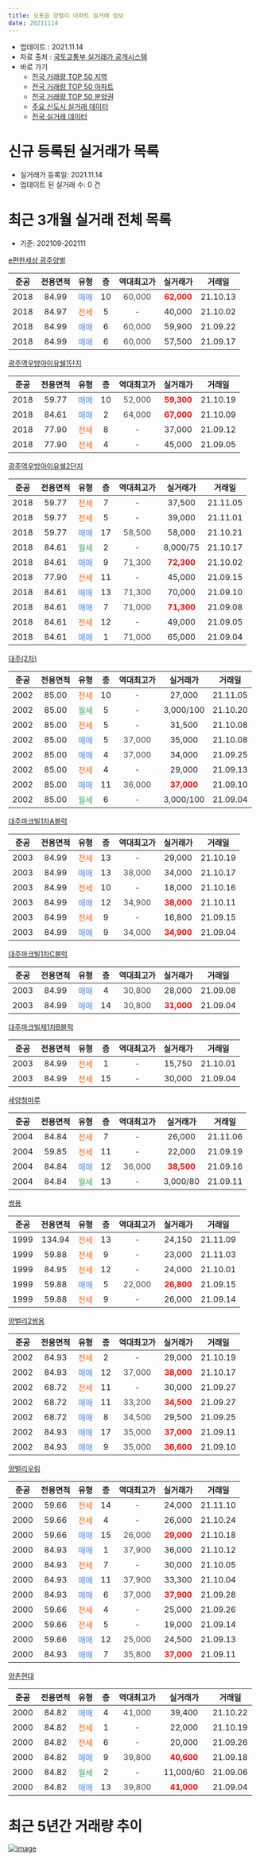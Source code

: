 ```yaml
---
title: 오포읍 양벌리 아파트 실거래 정보
date: 20211114
---
```


* 업데이트 : 2021.11.14
* 자료 출처 : [국토교통부 실거래가 공개시스템](http://rt.molit.go.kr)
* 바로 가기
    * [전국 거래량 TOP 50 지역](https://apt-info.github.io/apt-trade-info/tr)
    * [전국 거래량 TOP 50 아파트](https://apt-info.github.io/apt-trade-info/ta)
    * [전국 거래량 TOP 50 분양권](https://apt-info.github.io/apt-trade-info/tb)
    * [주요 신도시 실거래 데이터](https://apt-info.github.io/apt-trade-info/newtown)
    * [전국 실거래 데이터](https://apt-info.github.io/apt-trade-info/all)



<script async src="https://pagead2.googlesyndication.com/pagead/js/adsbygoogle.js"></script>
<!-- 기본광고 -->
<ins class="adsbygoogle"
     style="display:block"
     data-ad-client="ca-pub-1142216861245946"
     data-ad-slot="4805727019"
     data-ad-format="auto"
     data-full-width-responsive="true"></ins>
<script>
     (adsbygoogle = window.adsbygoogle || []).push({});
</script>


# 신규 등록된 실거래가 목록

* 실거래가 등록일: 2021.11.14
* 업데이트 된 실거래 수: 0 건




<script async src="https://pagead2.googlesyndication.com/pagead/js/adsbygoogle.js"></script>
<!-- 기본광고 -->
<ins class="adsbygoogle"
     style="display:block"
     data-ad-client="ca-pub-1142216861245946"
     data-ad-slot="4805727019"
     data-ad-format="auto"
     data-full-width-responsive="true"></ins>
<script>
     (adsbygoogle = window.adsbygoogle || []).push({});
</script>


# 최근 3개월 실거래 전체 목록
* 기준: 202109-202111


[e편한세상 광주양벌](https://search.naver.com/search.naver?query=e%ED%8E%B8%ED%95%9C%EC%84%B8%EC%83%81+%EA%B4%91%EC%A3%BC%EC%96%91%EB%B2%8C)

|준공|전용면적|유형|층|역대최고가|실거래가|거래일|
|:---:|:---:|:---:|:---:|:---:|:---:|:---:|
|2018|84.99|<span style="color:#4285F3">매매</span>|10|<span style="color:#444444">60,000</span>|<b><span style="color:#FF0000">62,000</span></b>|21.10.13|
|2018|84.97|<span style="color:#FF5A00">전세</span>|5|<span style="color:#444444">-</span>|40,000|21.10.02|
|2018|84.99|<span style="color:#4285F3">매매</span>|6|<span style="color:#444444">60,000</span>|59,900|21.09.22|
|2018|84.99|<span style="color:#4285F3">매매</span>|6|<span style="color:#444444">60,000</span>|57,500|21.09.17|

[광주역우방아이유쉘1단지](https://search.naver.com/search.naver?query=%EA%B4%91%EC%A3%BC%EC%97%AD%EC%9A%B0%EB%B0%A9%EC%95%84%EC%9D%B4%EC%9C%A0%EC%89%981%EB%8B%A8%EC%A7%80)

|준공|전용면적|유형|층|역대최고가|실거래가|거래일|
|:---:|:---:|:---:|:---:|:---:|:---:|:---:|
|2018|59.77|<span style="color:#4285F3">매매</span>|10|<span style="color:#444444">52,000</span>|<b><span style="color:#FF0000">59,300</span></b>|21.10.19|
|2018|84.61|<span style="color:#4285F3">매매</span>|2|<span style="color:#444444">64,000</span>|<b><span style="color:#FF0000">67,000</span></b>|21.10.09|
|2018|77.90|<span style="color:#FF5A00">전세</span>|8|<span style="color:#444444">-</span>|37,000|21.09.12|
|2018|77.90|<span style="color:#FF5A00">전세</span>|4|<span style="color:#444444">-</span>|45,000|21.09.05|

[광주역우방아이유쉘2단지](https://search.naver.com/search.naver?query=%EA%B4%91%EC%A3%BC%EC%97%AD%EC%9A%B0%EB%B0%A9%EC%95%84%EC%9D%B4%EC%9C%A0%EC%89%982%EB%8B%A8%EC%A7%80)

|준공|전용면적|유형|층|역대최고가|실거래가|거래일|
|:---:|:---:|:---:|:---:|:---:|:---:|:---:|
|2018|59.77|<span style="color:#FF5A00">전세</span>|7|<span style="color:#444444">-</span>|37,500|21.11.05|
|2018|59.77|<span style="color:#FF5A00">전세</span>|5|<span style="color:#444444">-</span>|39,000|21.11.01|
|2018|59.77|<span style="color:#4285F3">매매</span>|17|<span style="color:#444444">58,500</span>|58,000|21.10.21|
|2018|84.61|<span style="color:#34A853">월세</span>|2|<span style="color:#444444">-</span>|8,000/75|21.10.17|
|2018|84.61|<span style="color:#4285F3">매매</span>|9|<span style="color:#444444">71,300</span>|<b><span style="color:#FF0000">72,300</span></b>|21.10.02|
|2018|77.90|<span style="color:#FF5A00">전세</span>|11|<span style="color:#444444">-</span>|45,000|21.09.15|
|2018|84.61|<span style="color:#4285F3">매매</span>|13|<span style="color:#444444">71,300</span>|70,000|21.09.10|
|2018|84.61|<span style="color:#4285F3">매매</span>|7|<span style="color:#444444">71,000</span>|<b><span style="color:#FF0000">71,300</span></b>|21.09.08|
|2018|84.61|<span style="color:#FF5A00">전세</span>|12|<span style="color:#444444">-</span>|49,000|21.09.05|
|2018|84.61|<span style="color:#4285F3">매매</span>|1|<span style="color:#444444">71,000</span>|65,000|21.09.04|

[대주(2차)](https://search.naver.com/search.naver?query=%EB%8C%80%EC%A3%BC%282%EC%B0%A8%29)

|준공|전용면적|유형|층|역대최고가|실거래가|거래일|
|:---:|:---:|:---:|:---:|:---:|:---:|:---:|
|2002|85.00|<span style="color:#FF5A00">전세</span>|10|<span style="color:#444444">-</span>|27,000|21.11.05|
|2002|85.00|<span style="color:#34A853">월세</span>|5|<span style="color:#444444">-</span>|3,000/100|21.10.20|
|2002|85.00|<span style="color:#FF5A00">전세</span>|5|<span style="color:#444444">-</span>|31,500|21.10.08|
|2002|85.00|<span style="color:#4285F3">매매</span>|5|<span style="color:#444444">37,000</span>|35,000|21.10.08|
|2002|85.00|<span style="color:#4285F3">매매</span>|4|<span style="color:#444444">37,000</span>|34,000|21.09.25|
|2002|85.00|<span style="color:#FF5A00">전세</span>|4|<span style="color:#444444">-</span>|29,000|21.09.13|
|2002|85.00|<span style="color:#4285F3">매매</span>|11|<span style="color:#444444">36,000</span>|<b><span style="color:#FF0000">37,000</span></b>|21.09.10|
|2002|85.00|<span style="color:#34A853">월세</span>|6|<span style="color:#444444">-</span>|3,000/100|21.09.04|

[대주파크빌1차A블럭](https://search.naver.com/search.naver?query=%EB%8C%80%EC%A3%BC%ED%8C%8C%ED%81%AC%EB%B9%8C1%EC%B0%A8A%EB%B8%94%EB%9F%AD)

|준공|전용면적|유형|층|역대최고가|실거래가|거래일|
|:---:|:---:|:---:|:---:|:---:|:---:|:---:|
|2003|84.99|<span style="color:#FF5A00">전세</span>|13|<span style="color:#444444">-</span>|29,000|21.10.19|
|2003|84.99|<span style="color:#4285F3">매매</span>|13|<span style="color:#444444">38,000</span>|34,000|21.10.17|
|2003|84.99|<span style="color:#FF5A00">전세</span>|10|<span style="color:#444444">-</span>|18,000|21.10.16|
|2003|84.99|<span style="color:#4285F3">매매</span>|12|<span style="color:#444444">34,900</span>|<b><span style="color:#FF0000">38,000</span></b>|21.10.11|
|2003|84.99|<span style="color:#FF5A00">전세</span>|9|<span style="color:#444444">-</span>|16,800|21.09.15|
|2003|84.99|<span style="color:#4285F3">매매</span>|9|<span style="color:#444444">34,000</span>|<b><span style="color:#FF0000">34,900</span></b>|21.09.04|

[대주파크빌1차C블럭](https://search.naver.com/search.naver?query=%EB%8C%80%EC%A3%BC%ED%8C%8C%ED%81%AC%EB%B9%8C1%EC%B0%A8C%EB%B8%94%EB%9F%AD)

|준공|전용면적|유형|층|역대최고가|실거래가|거래일|
|:---:|:---:|:---:|:---:|:---:|:---:|:---:|
|2003|84.99|<span style="color:#4285F3">매매</span>|4|<span style="color:#444444">30,800</span>|28,000|21.09.08|
|2003|84.99|<span style="color:#4285F3">매매</span>|14|<span style="color:#444444">30,800</span>|<b><span style="color:#FF0000">31,000</span></b>|21.09.04|

[대주파크빌제1차B블럭](https://search.naver.com/search.naver?query=%EB%8C%80%EC%A3%BC%ED%8C%8C%ED%81%AC%EB%B9%8C%EC%A0%9C1%EC%B0%A8B%EB%B8%94%EB%9F%AD)

|준공|전용면적|유형|층|역대최고가|실거래가|거래일|
|:---:|:---:|:---:|:---:|:---:|:---:|:---:|
|2003|84.99|<span style="color:#FF5A00">전세</span>|1|<span style="color:#444444">-</span>|15,750|21.10.01|
|2003|84.99|<span style="color:#FF5A00">전세</span>|15|<span style="color:#444444">-</span>|30,000|21.09.04|

[세양청마루](https://search.naver.com/search.naver?query=%EC%84%B8%EC%96%91%EC%B2%AD%EB%A7%88%EB%A3%A8)

|준공|전용면적|유형|층|역대최고가|실거래가|거래일|
|:---:|:---:|:---:|:---:|:---:|:---:|:---:|
|2004|84.84|<span style="color:#FF5A00">전세</span>|7|<span style="color:#444444">-</span>|26,000|21.11.06|
|2004|59.85|<span style="color:#FF5A00">전세</span>|11|<span style="color:#444444">-</span>|22,000|21.09.19|
|2004|84.84|<span style="color:#4285F3">매매</span>|12|<span style="color:#444444">36,000</span>|<b><span style="color:#FF0000">38,500</span></b>|21.09.16|
|2004|84.84|<span style="color:#34A853">월세</span>|13|<span style="color:#444444">-</span>|3,000/80|21.09.11|

[쌍용](https://search.naver.com/search.naver?query=%EC%8C%8D%EC%9A%A9)

|준공|전용면적|유형|층|역대최고가|실거래가|거래일|
|:---:|:---:|:---:|:---:|:---:|:---:|:---:|
|1999|134.94|<span style="color:#FF5A00">전세</span>|13|<span style="color:#444444">-</span>|24,150|21.11.09|
|1999|59.88|<span style="color:#FF5A00">전세</span>|9|<span style="color:#444444">-</span>|23,000|21.11.03|
|1999|84.95|<span style="color:#FF5A00">전세</span>|12|<span style="color:#444444">-</span>|24,000|21.10.01|
|1999|59.88|<span style="color:#4285F3">매매</span>|5|<span style="color:#444444">22,000</span>|<b><span style="color:#FF0000">26,800</span></b>|21.09.15|
|1999|59.88|<span style="color:#FF5A00">전세</span>|9|<span style="color:#444444">-</span>|26,000|21.09.14|


<script async src="https://pagead2.googlesyndication.com/pagead/js/adsbygoogle.js"></script>
<!-- 기본광고 -->
<ins class="adsbygoogle"
     style="display:block"
     data-ad-client="ca-pub-1142216861245946"
     data-ad-slot="4805727019"
     data-ad-format="auto"
     data-full-width-responsive="true"></ins>
<script>
     (adsbygoogle = window.adsbygoogle || []).push({});
</script>


[양벌리2쌍용](https://search.naver.com/search.naver?query=%EC%96%91%EB%B2%8C%EB%A6%AC2%EC%8C%8D%EC%9A%A9)

|준공|전용면적|유형|층|역대최고가|실거래가|거래일|
|:---:|:---:|:---:|:---:|:---:|:---:|:---:|
|2002|84.93|<span style="color:#FF5A00">전세</span>|2|<span style="color:#444444">-</span>|29,000|21.10.19|
|2002|84.93|<span style="color:#4285F3">매매</span>|12|<span style="color:#444444">37,000</span>|<b><span style="color:#FF0000">38,000</span></b>|21.10.17|
|2002|68.72|<span style="color:#FF5A00">전세</span>|11|<span style="color:#444444">-</span>|30,000|21.09.27|
|2002|68.72|<span style="color:#4285F3">매매</span>|11|<span style="color:#444444">33,200</span>|<b><span style="color:#FF0000">34,500</span></b>|21.09.27|
|2002|68.72|<span style="color:#4285F3">매매</span>|8|<span style="color:#444444">34,500</span>|29,500|21.09.25|
|2002|84.93|<span style="color:#4285F3">매매</span>|17|<span style="color:#444444">35,000</span>|<b><span style="color:#FF0000">37,000</span></b>|21.09.11|
|2002|84.93|<span style="color:#4285F3">매매</span>|9|<span style="color:#444444">35,000</span>|<b><span style="color:#FF0000">36,600</span></b>|21.09.10|

[양벌리우림](https://search.naver.com/search.naver?query=%EC%96%91%EB%B2%8C%EB%A6%AC%EC%9A%B0%EB%A6%BC)

|준공|전용면적|유형|층|역대최고가|실거래가|거래일|
|:---:|:---:|:---:|:---:|:---:|:---:|:---:|
|2000|59.66|<span style="color:#FF5A00">전세</span>|14|<span style="color:#444444">-</span>|24,000|21.11.10|
|2000|59.66|<span style="color:#FF5A00">전세</span>|4|<span style="color:#444444">-</span>|26,000|21.10.24|
|2000|59.66|<span style="color:#4285F3">매매</span>|15|<span style="color:#444444">26,000</span>|<b><span style="color:#FF0000">29,000</span></b>|21.10.18|
|2000|84.93|<span style="color:#4285F3">매매</span>|1|<span style="color:#444444">37,900</span>|36,000|21.10.12|
|2000|84.93|<span style="color:#FF5A00">전세</span>|7|<span style="color:#444444">-</span>|30,000|21.10.05|
|2000|84.93|<span style="color:#4285F3">매매</span>|11|<span style="color:#444444">37,900</span>|33,300|21.10.04|
|2000|84.93|<span style="color:#4285F3">매매</span>|6|<span style="color:#444444">37,000</span>|<b><span style="color:#FF0000">37,900</span></b>|21.09.28|
|2000|59.66|<span style="color:#FF5A00">전세</span>|4|<span style="color:#444444">-</span>|25,000|21.09.26|
|2000|59.66|<span style="color:#FF5A00">전세</span>|5|<span style="color:#444444">-</span>|19,000|21.09.14|
|2000|59.66|<span style="color:#4285F3">매매</span>|12|<span style="color:#444444">25,000</span>|24,500|21.09.13|
|2000|84.93|<span style="color:#4285F3">매매</span>|7|<span style="color:#444444">35,800</span>|<b><span style="color:#FF0000">37,000</span></b>|21.09.11|

[양촌현대](https://search.naver.com/search.naver?query=%EC%96%91%EC%B4%8C%ED%98%84%EB%8C%80)

|준공|전용면적|유형|층|역대최고가|실거래가|거래일|
|:---:|:---:|:---:|:---:|:---:|:---:|:---:|
|2000|84.82|<span style="color:#4285F3">매매</span>|4|<span style="color:#444444">41,000</span>|39,400|21.10.22|
|2000|84.82|<span style="color:#FF5A00">전세</span>|1|<span style="color:#444444">-</span>|22,000|21.10.19|
|2000|84.82|<span style="color:#FF5A00">전세</span>|6|<span style="color:#444444">-</span>|20,000|21.09.26|
|2000|84.82|<span style="color:#4285F3">매매</span>|9|<span style="color:#444444">39,800</span>|<b><span style="color:#FF0000">40,600</span></b>|21.09.18|
|2000|84.82|<span style="color:#34A853">월세</span>|2|<span style="color:#444444">-</span>|11,000/60|21.09.06|
|2000|84.82|<span style="color:#4285F3">매매</span>|13|<span style="color:#444444">39,800</span>|<b><span style="color:#FF0000">41,000</span></b>|21.09.04|



<script async src="https://pagead2.googlesyndication.com/pagead/js/adsbygoogle.js"></script>
<!-- 기본광고 -->
<ins class="adsbygoogle"
     style="display:block"
     data-ad-client="ca-pub-1142216861245946"
     data-ad-slot="4805727019"
     data-ad-format="auto"
     data-full-width-responsive="true"></ins>
<script>
     (adsbygoogle = window.adsbygoogle || []).push({});
</script>


# 최근 5년간 거래량 추이


<div style="width:100%;">
    <canvas id="deal_progress" height="200"></canvas>
</div>

<script>
new Chart(document.getElementById("deal_progress"), {
    type: 'line',
    data: {
        labels: ['16.01','16.02','16.03','16.04','16.05','16.06','16.07','16.08','16.09','16.10','16.11','16.12','17.01','17.02','17.03','17.04','17.05','17.06','17.07','17.08','17.09','17.10','17.11','17.12','18.01','18.02','18.03','18.04','18.05','18.06','18.07','18.08','18.09','18.10','18.11','18.12','19.01','19.02','19.03','19.04','19.05','19.06','19.07','19.08','19.09','19.10','19.11','19.12','20.01','20.02','20.03','20.04','20.05','20.06','20.07','20.08','20.09','20.10','20.11','20.12','21.01','21.02','21.03','21.04','21.05','21.06','21.07','21.08','21.09','21.10','21.11'],
        datasets: [{
            label: '매매/분양권',
            data: [20,14,26,25,120,62,65,30,55,39,29,16,19,19,37,33,29,35,29,22,29,16,17,16,19,33,60,34,41,30,25,35,42,29,24,14,10,10,19,11,15,18,22,14,25,17,21,29,23,41,28,24,24,48,50,47,37,48,35,48,45,36,38,25,31,12,35,35,21,13,0],
            borderColor: "rgba(66, 133, 243, 1)",
            backgroundColor: "rgba(66, 133, 243, 0.05)",
            borderWidth: 1,
            pointRadius: 0,
            fill: false,
            lineTension: 0
        },{
            label: '전/월세',
            data: [22,19,12,22,14,23,18,24,24,18,20,15,21,23,24,16,18,23,17,22,14,9,12,11,10,19,36,39,38,23,16,27,32,49,39,37,50,44,42,23,18,20,16,18,11,18,16,20,19,21,25,29,33,18,32,17,21,24,25,23,26,30,23,7,19,27,26,24,16,12,7],
            borderColor: "rgba(255, 90, 0, 1)",
            backgroundColor: "rgba(255, 90, 0, 0.05)",
            borderWidth: 1,
            pointRadius: 0,
            fill: false,
            lineTension: 0
        },{
            label: '합계',
            data: [42,33,38,47,134,85,83,54,79,57,49,31,40,42,61,49,47,58,46,44,43,25,29,27,29,52,96,73,79,53,41,62,74,78,63,51,60,54,61,34,33,38,38,32,36,35,37,49,42,62,53,53,57,66,82,64,58,72,60,71,71,66,61,32,50,39,61,59,37,25,7],
            borderColor: "rgba(0, 0, 0, 1)",
            backgroundColor: "rgba(0, 0, 0, 0.03)",
            borderWidth: 0.1,
            pointRadius: 0,
            fill: true,
            lineTension: 0
        }
        ]
    },
    options: {
        responsive: true,
        title: {
            display: false
        },
        tooltips: {
            mode: 'index',
            intersect: false
        },
        hover: {
            mode: 'nearest',
            intersect: true
        },
        scales: {
            xAxes: [{
                display: true,
                scaleLabel: {
                    display: true,
                    labelString: '년/월'
                }
            }],
            yAxes: [{
                display: true,
                ticks: {
                    suggestedMin: 0,
                },
                scaleLabel: {
                    display: true,
                    labelString: '실거래 수'
                }
            }]
        }
    }
});

</script>


[![image](https://apt-info.github.io/images/2020-01-03-apt-trade-info/1024x500.png)](https://play.google.com/store/apps/details?id=com.aptinfo.apttradeinfo)

